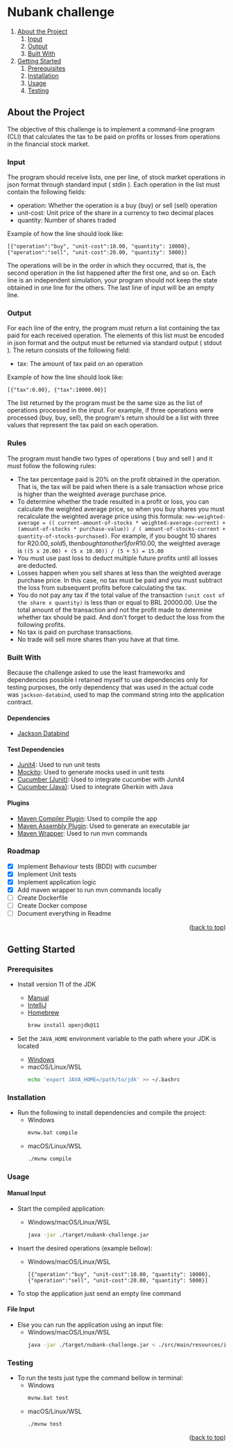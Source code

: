 <div id="top"></div>

# Nubank challenge

1. [About the Project](#about-the-project)
    1. [Input](#input)
    1. [Output](#output)
    1. [Built With](#built-with)
2. [Getting Started](#getting-started)
    1. [Prerequisites](#prerequisites)
    2. [Installation](#installation)
    3. [Usage](#usage)
    4. [Testing](#testing)

## About the Project

The objective of this challenge is to implement a command-line program (CLI) that calculates the tax to be paid on
profits or losses from operations in the financial stock market.

### Input

The program should receive lists, one per line, of stock market operations in json format through standard input (
stdin ). Each operation in the list must contain the following fields:

- operation: Whether the operation is a buy (buy) or sell (sell) operation
- unit-cost: Unit price of the share in a currency to two decimal places
- quantity: Number of shares traded

Example of how the line should look like:

```
[{"operation":"buy", "unit-cost":10.00, "quantity": 10000}, {"operation":"sell", "unit-cost":20.00, "quantity": 5000}]
```

The operations will be in the order in which they occurred, that is, the second operation in the list happened after the
first one, and so on.
Each line is an independent simulation, your program should not keep the state obtained in one line for the others.
The last line of input will be an empty line.

### Output

For each line of the entry, the program must return a list containing the tax paid for each received operation. The
elements of this list must be encoded in json format and the output must be returned via standard output ( stdout ). The
return consists of the following field:

- tax: The amount of tax paid on an operation

Example of how the line should look like:

```
[{"tax":0.00}, {"tax":10000.00}]
```

The list returned by the program must be the same size as the list of operations processed in the input. For example, if
three operations were processed (buy, buy, sell), the program's return should be a list with three values that
represent the tax paid on each operation.

### Rules

The program must handle two types of operations ( buy and sell ) and it must follow the following rules:

* The tax percentage paid is 20% on the profit obtained in the operation. That is, the tax will be paid when there is a
  sale transaction whose price is higher than the weighted average purchase price.
* To determine whether the trade resulted in a profit or loss, you can calculate the weighted average price, so when you
  buy shares you must recalculate the weighted average price using this formula: `new-weighted-average = ((
  current-amount-of-stocks * weighted-average-current) + (amount-of-stocks * purchase-value)) / (
  amount-of-stocks-current + quantity-of-stocks-purchased)`. For example, if you bought 10 shares for R$20.00, sold 5,
  then bought another 5 for R$10.00, the weighted average is  `((5 x 20.00) + (5 x 10.00)) / (5 + 5) = 15.00`
* You must use past loss to deduct multiple future profits until all losses are deducted.
* Losses happen when you sell shares at less than the weighted average purchase price. In this case, no tax must be paid
  and you must subtract the loss from subsequent profits before calculating the tax.
* You do not pay any tax if the total value of the transaction `(unit cost of the share x quantity)` is less than or
  equal to BRL 20000.00. Use the total amount of the transaction and not the profit made to determine whether tax
  should be paid. And don't forget to deduct the loss from the following profits.
* No tax is paid on purchase transactions.
* No trade will sell more shares than you have at that time.

### Built With

Because the challenge asked to use the least frameworks and dependencies possible I retained myself to use dependencies
only for testing purposes, the only dependency that was used in the actual code was `jackson-databind`, used to map
the command string into the application contract.

#### Dependencies

* [Jackson Databind](https://github.com/FasterXML/jackson-databind)

#### Test Dependencies

* [Junit4](https://github.com/junit-team/junit4): Used to run unit tests
* [Mockito](https://github.com/mockito/mockito): Used to generate mocks used in unit tests
* [Cucumber (Junit)](https://cucumber.io/docs/cucumber/api/#junit): Used to integrate cucumber with Junit4
* [Cucumber (Java)](https://cucumber.io/docs/installation/java/): Used to integrate Gherkin with Java

#### Plugins

* [Maven Compiler Plugin](https://maven.apache.org/plugins/maven-compiler-plugin/): Used to compile the app
* [Maven Assembly Plugin](https://maven.apache.org/plugins/maven-assembly-plugin/): Used to generate an executable jar
* [Maven Wrapper](https://maven.apache.org/wrapper/): Used to run mvn commands

### Roadmap

* [x] Implement Behaviour tests (BDD) with cucumber
* [x] Implement Unit tests 
* [x] Implement application logic 
* [x] Add maven wrapper to run mvn commands locally 
* [ ] Create Dockerfile 
* [ ] Create Docker compose 
* [ ] Document everything in Readme

<p align="right">(<a href="#top">back to top</a>)</p>

## Getting Started

### Prerequisites

- Install version 11 of the JDK
    - [Manual](https://adoptium.net/?variant=openjdk11)
    - [IntelliJ](https://www.jetbrains.com/help/idea/sdk.html#jdk)
    - [Homebrew](https://docs.brew.sh/Installation)
      ```bash
      brew install openjdk@11
      ```

- Set the `JAVA_HOME` environment variable to the path where your JDK is located
    - [Windows](https://confluence.atlassian.com/doc/setting-the-java_home-variable-in-windows-8895.html)
    - macOS/Linux/WSL
      ```bash
      echo 'export JAVA_HOME=/path/to/jdk' >> ~/.bashrc 
      ```

### Installation

- Run the following to install dependencies and compile the project:
    - Windows
      ```bash
      mvnw.bat compile
      ```
    - macOS/Linux/WSL
      ```bash
      ./mvnw compile
      ```

### Usage

#### Manual Input

- Start the compiled application:
    - Windows/macOS/Linux/WSL
      ```bash
      java -jar ./target/nubank-challenge.jar
      ```

- Insert the desired operations (example bellow):
    - Windows/macOS/Linux/WSL
      ```
      [{"operation":"buy", "unit-cost":10.00, "quantity": 10000}, {"operation":"sell", "unit-cost":20.00, "quantity": 5000}]
      ```

- To stop the application just send an empty line command

#### File Input
- Else you can run the application using an input file:
    - Windows/macOS/Linux/WSL
      ```bash
      java -jar ./target/nubank-challenge.jar < ./src/main/resources/input.txt
      ```
      
### Testing 

- To run the tests just type the command bellow in terminal:
    - Windows
      ```bash
      mvnw.bat test
      ```
    - macOS/Linux/WSL
      ```bash
      ./mvnw test
      ```

<p align="right">(<a href="#top">back to top</a>)</p>